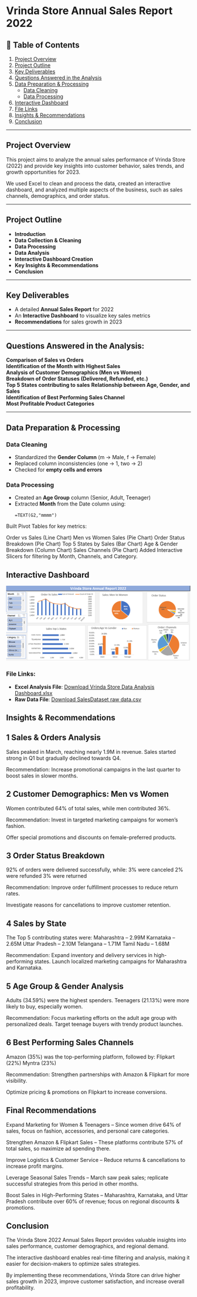 # Vrinda Store Annual Sales Report 2022

## 📌 Table of Contents
1. [Project Overview](#project-overview)
2. [Project Outline](#project-outline)
3. [Key Deliverables](#key-deliverables)
4. [Questions Answered in the Analysis](#questions-answered-in-the-analysis)
5. [Data Preparation & Processing](#data-preparation--processing)
   - [Data Cleaning](#data-cleaning)
   - [Data Processing](#data-processing)
6. [Interactive Dashboard](#interactive-dashboard)
7. [File Links](#file-links)
8. [Insights & Recommendations](#insights--recommendations)
9. [Conclusion](#conclusion)

---

## Project Overview
This project aims to analyze the annual sales performance of Vrinda Store (2022) and provide key insights into customer behavior, sales trends, and growth opportunities for 2023.

We used Excel to clean and process the data, created an interactive dashboard, and analyzed multiple aspects of the business, such as sales channels, demographics, and order status.

---

## Project Outline
- **Introduction**
- **Data Collection & Cleaning**
- **Data Processing**
- **Data Analysis**
- **Interactive Dashboard Creation**
- **Key Insights & Recommendations**
- **Conclusion**

---

## Key Deliverables
- A detailed **Annual Sales Report** for 2022  
- An **Interactive Dashboard** to visualize key sales metrics  
- **Recommendations** for sales growth in 2023  

---

## Questions Answered in the Analysis:
 **Comparison of Sales vs Orders**  
 **Identification of the Month with Highest Sales**  
 **Analysis of Customer Demographics (Men vs Women)**  
**Breakdown of Order Statuses (Delivered, Refunded, etc.)**  
**Top 5 States contributing to sales**  **Relationship between Age, Gender, and Sales**  
**Identification of Best Performing Sales Channel**  
**Most Profitable Product Categories**  

---

## Data Preparation & Processing

### Data Cleaning
- Standardized the **Gender Column** (m → Male, f → Female)  
- Replaced column inconsistencies (one → 1, two → 2)  
- Checked for **empty cells and errors**  

### Data Processing
- Created an **Age Group** column (Senior, Adult, Teenager)  
- Extracted **Month** from the Date column using:
  ```excel
  =TEXT(G2,"mmmm")
   ```
Built Pivot Tables for key metrics:

Order vs Sales (Line Chart)
Men vs Women Sales (Pie Chart)
Order Status Breakdown (Pie Chart)
Top 5 States by Sales (Bar Chart)
Age & Gender Breakdown (Column Chart)
Sales Channels (Pie Chart)
Added Interactive Slicers for filtering by Month, Channels, and Category.

## Interactive Dashboard

![Vrinda Store Dashboard](store_dash.png)



###  File Links:
- **Excel Analysis File**: [Download Vrinda Store Data Analysis Dashboard.xlsx](Vrinda%20Store%20Data%20Analysis%20dashboard.xlsx)
- **Raw Data File**: [Download SalesDataset raw data.csv](SalesDataset%20raw%20data.csv)

## Insights & Recommendations
## 1 Sales & Orders Analysis
Sales peaked in March, reaching nearly 1.9M in revenue.
Sales started strong in Q1 but gradually declined towards Q4.

Recommendation:
Increase promotional campaigns in the last quarter to boost sales in slower months.
## 2 Customer Demographics: Men vs Women
Women contributed 64% of total sales, while men contributed 36%.

Recommendation:
 Invest in targeted marketing campaigns for women’s fashion.
 
 Offer special promotions and discounts on female-preferred products.
## 3 Order Status Breakdown
92% of orders were delivered successfully, while:
3% were canceled
2% were refunded
3% were returned

Recommendation:
Improve order fulfillment processes to reduce return rates.

Investigate reasons for cancellations to improve customer retention.
## 4 Sales by State
The Top 5 contributing states were:
Maharashtra – 2.99M
Karnataka – 2.65M
Uttar Pradesh – 2.10M
Telangana – 1.71M
Tamil Nadu – 1.68M

Recommendation:
Expand inventory and delivery services in high-performing states.
Launch localized marketing campaigns for Maharashtra and Karnataka.
## 5 Age Group & Gender Analysis
Adults (34.59%) were the highest spenders.
Teenagers (21.13%) were more likely to buy, especially women.

Recommendation:
 Focus marketing efforts on the adult age group with personalized deals.
 Target teenage buyers with trendy product launches.
## 6 Best Performing Sales Channels
Amazon (35%) was the top-performing platform, followed by:
Flipkart (22%)
Myntra (23%)

Recommendation:
 Strengthen partnerships with Amazon & Flipkart for more visibility.
 
 Optimize pricing & promotions on Flipkart to increase conversions.
## Final Recommendations
Expand Marketing for Women & Teenagers – Since women drive 64% of sales, focus on fashion, accessories, and personal care categories.

Strengthen Amazon & Flipkart Sales – These platforms contribute 57% of total sales, so maximize ad spending there.

Improve Logistics & Customer Service – Reduce returns & cancellations to increase profit margins.

Leverage Seasonal Sales Trends – March saw peak sales; replicate successful strategies from this period in other months.

Boost Sales in High-Performing States – Maharashtra, Karnataka, and Uttar Pradesh contribute over 60% of revenue; focus on regional discounts & promotions.

## Conclusion
The Vrinda Store 2022 Annual Sales Report provides valuable insights into sales performance, customer demographics, and regional demand.

The interactive dashboard enables real-time filtering and analysis, making it easier for decision-makers to optimize sales strategies.

By implementing these recommendations, Vrinda Store can drive higher sales growth in 2023, improve customer satisfaction, and increase overall profitability. 
